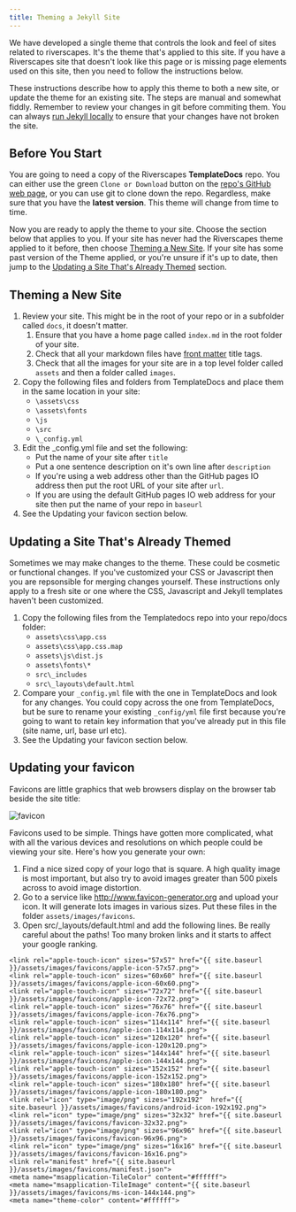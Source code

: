 ```yaml
---
title: Theming a Jekyll Site
---
```


We have developed a single theme that controls the look and feel of sites related to riverscapes. It's the theme that's applied to this site. If you have a Riverscapes site that doesn't look like this page or is missing page elements used on this site, then you need to follow the instructions below.

These instructions describe how to apply this theme to both a new site, or update the theme for an existing site. The steps are manual and somewhat fiddly. Remember to review your changes in git before commiting them. You can always [run Jekyll locally](jekyll_toolbox.html#running-jekyll-locally) to ensure that your changes have not broken the site.

## Before You Start

You are going to need a copy of the Riverscapes **TemplateDocs** repo. You can either use the green `Clone or Download` button on the [repo's GitHub web page](https://github.com/Riverscapes/TemplateDocs), or you can use git to clone down the repo. Regardless, make sure that you have the **latest version**. This theme will change from time to time.

Now you are ready to apply the theme to your site. Choose the section below that applies to you. If your site has never had the Riverscapes theme applied to it before, then choose [Theming a New Site](#theming-a-new-site). If your site has some past version of the Theme applied, or you're unsure if it's up to date, then jump to the [Updating a Site That's Already Themed](#updating-a-site-thats-already-themed) section.


## Theming a New Site

1. Review your site. This might be in the root of your repo or in a subfolder called `docs`, it doesn't matter.
	1. Ensure that you have a home page called `index.md` in the root folder of your site.
	1. Check that all your markdown files have [front matter](jekyll_toolbox.html#front-matter) title tags.
	1. Check that all the images for your site are in a top level folder called `assets` and then a folder called `images`.
1. Copy the following files and folders from TemplateDocs and place them in the same location in your site:
    * `\assets\css`
    * `\assets\fonts`
    * `\js`
    * `\src`
    * `\_config.yml`
1. Edit the _config.yml file and set the following:
    * Put the name of your site after `title`
    * Put a one sentence description on it's own line after `description`
    * If you're using a web address other than the GitHub pages IO address then put the root URL of your site after `url`.
    * If you are using the default GitHub pages IO web address for your site then put the name of your repo in `baseurl`
1. See the Updating your favicon section below.



## Updating a Site That's Already Themed

Sometimes we may make changes to the theme. These could be cosmetic or functional changes. If you've customized your CSS or Javascript then you are repsonsible for merging changes yourself. These instructions only apply to a fresh site or one where the CSS, Javascript and Jekyll templates haven't been customized.

1. Copy the following files from the Templatedocs repo into your repo/docs folder:
	* `assets\css\app.css`
	* `assets\css\app.css.map`
	* `assets\js\dist.js`
	* `assets\fonts\*`
	* `src\_includes`
	* `src\_layouts\default.html`
1. Compare your `_config.yml` file with the one in TemplateDocs and look for any changes. You could copy across the one from TemplateDocs, but be sure to rename your existing `_config/yml` file first because you're going to want to retain key information that you've already put in this file (site name, url, base url etc).
1. See the Updating your favicon section below.


## Updating your favicon

Favicons are little graphics that web browsers display on the browser tab beside the site title:

![favicon](/assets/images/favicon_demo.png)

Favicons used to be simple. Things have gotten more complicated, what with all the various devices and resolutions on which people could be viewing your site. Here's how you generate your own:

1. Find a nice sized copy of your logo that is square. A high quality image is most important, but also try to avoid images greater than 500 pixels across to avoid image distortion.
1. Go to a service like <http://www.favicon-generator.org> and upload your icon. It will generate lots images in various sizes. Put these files in the folder `assets/images/favicons`.
1. Open src/_layouts/default.html and add the following lines. Be really careful about the paths! Too many broken links and it starts to affect your google ranking.

```
<link rel="apple-touch-icon" sizes="57x57" href="{{ site.baseurl }}/assets/images/favicons/apple-icon-57x57.png">
<link rel="apple-touch-icon" sizes="60x60" href="{{ site.baseurl }}/assets/images/favicons/apple-icon-60x60.png">
<link rel="apple-touch-icon" sizes="72x72" href="{{ site.baseurl }}/assets/images/favicons/apple-icon-72x72.png">
<link rel="apple-touch-icon" sizes="76x76" href="{{ site.baseurl }}/assets/images/favicons/apple-icon-76x76.png">
<link rel="apple-touch-icon" sizes="114x114" href="{{ site.baseurl }}/assets/images/favicons/apple-icon-114x114.png">
<link rel="apple-touch-icon" sizes="120x120" href="{{ site.baseurl }}/assets/images/favicons/apple-icon-120x120.png">
<link rel="apple-touch-icon" sizes="144x144" href="{{ site.baseurl }}/assets/images/favicons/apple-icon-144x144.png">
<link rel="apple-touch-icon" sizes="152x152" href="{{ site.baseurl }}/assets/images/favicons/apple-icon-152x152.png">
<link rel="apple-touch-icon" sizes="180x180" href="{{ site.baseurl }}/assets/images/favicons/apple-icon-180x180.png">
<link rel="icon" type="image/png" sizes="192x192"  href="{{ site.baseurl }}/assets/images/favicons/android-icon-192x192.png">
<link rel="icon" type="image/png" sizes="32x32" href="{{ site.baseurl }}/assets/images/favicons/favicon-32x32.png">
<link rel="icon" type="image/png" sizes="96x96" href="{{ site.baseurl }}/assets/images/favicons/favicon-96x96.png">
<link rel="icon" type="image/png" sizes="16x16" href="{{ site.baseurl }}/assets/images/favicons/favicon-16x16.png">
<link rel="manifest" href="{{ site.baseurl }}/assets/images/favicons/manifest.json">
<meta name="msapplication-TileColor" content="#ffffff">
<meta name="msapplication-TileImage" content="{{ site.baseurl }}/assets/images/favicons/ms-icon-144x144.png">
<meta name="theme-color" content="#ffffff">
```